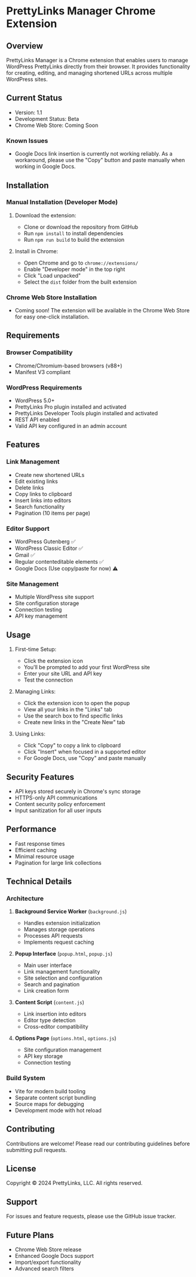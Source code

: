 # PrettyLinks Manager Chrome Extension

## Overview
PrettyLinks Manager is a Chrome extension that enables users to manage WordPress PrettyLinks directly from their browser. It provides functionality for creating, editing, and managing shortened URLs across multiple WordPress sites.

## Current Status
- Version: 1.1
- Development Status: Beta
- Chrome Web Store: Coming Soon

### Known Issues
- Google Docs link insertion is currently not working reliably. As a workaround, please use the "Copy" button and paste manually when working in Google Docs.

## Installation

### Manual Installation (Developer Mode)
1. Download the extension:
   - Clone or download the repository from GitHub
   - Run `npm install` to install dependencies
   - Run `npm run build` to build the extension

2. Install in Chrome:
   - Open Chrome and go to `chrome://extensions/`
   - Enable "Developer mode" in the top right
   - Click "Load unpacked"
   - Select the `dist` folder from the built extension

### Chrome Web Store Installation
- Coming soon! The extension will be available in the Chrome Web Store for easy one-click installation.

## Requirements

### Browser Compatibility
- Chrome/Chromium-based browsers (v88+)
- Manifest V3 compliant

### WordPress Requirements
- WordPress 5.0+
- PrettyLinks Pro plugin installed and activated
- PrettyLinks Developer Tools plugin installed and activated
- REST API enabled
- Valid API key configured in an admin account

## Features

### Link Management
- Create new shortened URLs
- Edit existing links
- Delete links
- Copy links to clipboard
- Insert links into editors
- Search functionality
- Pagination (10 items per page)

### Editor Support
- WordPress Gutenberg ✅
- WordPress Classic Editor ✅
- Gmail ✅
- Regular contenteditable elements ✅
- Google Docs (Use copy/paste for now) ⚠️

### Site Management
- Multiple WordPress site support
- Site configuration storage
- Connection testing
- API key management

## Usage

1. First-time Setup:
   - Click the extension icon
   - You'll be prompted to add your first WordPress site
   - Enter your site URL and API key
   - Test the connection

2. Managing Links:
   - Click the extension icon to open the popup
   - View all your links in the "Links" tab
   - Use the search box to find specific links
   - Create new links in the "Create New" tab

3. Using Links:
   - Click "Copy" to copy a link to clipboard
   - Click "Insert" when focused in a supported editor
   - For Google Docs, use "Copy" and paste manually

## Security Features
- API keys stored securely in Chrome's sync storage
- HTTPS-only API communications
- Content security policy enforcement
- Input sanitization for all user inputs

## Performance
- Fast response times
- Efficient caching
- Minimal resource usage
- Pagination for large link collections

## Technical Details

### Architecture
1. **Background Service Worker** (`background.js`)
   - Handles extension initialization
   - Manages storage operations
   - Processes API requests
   - Implements request caching

2. **Popup Interface** (`popup.html`, `popup.js`)
   - Main user interface
   - Link management functionality
   - Site selection and configuration
   - Search and pagination
   - Link creation form

3. **Content Script** (`content.js`)
   - Link insertion into editors
   - Editor type detection
   - Cross-editor compatibility

4. **Options Page** (`options.html`, `options.js`)
   - Site configuration management
   - API key storage
   - Connection testing

### Build System
- Vite for modern build tooling
- Separate content script bundling
- Source maps for debugging
- Development mode with hot reload

## Contributing
Contributions are welcome! Please read our contributing guidelines before submitting pull requests.

## License
Copyright © 2024 PrettyLinks, LLC. All rights reserved.

## Support
For issues and feature requests, please use the GitHub issue tracker.

## Future Plans
- Chrome Web Store release
- Enhanced Google Docs support
- Import/export functionality
- Advanced search filters
